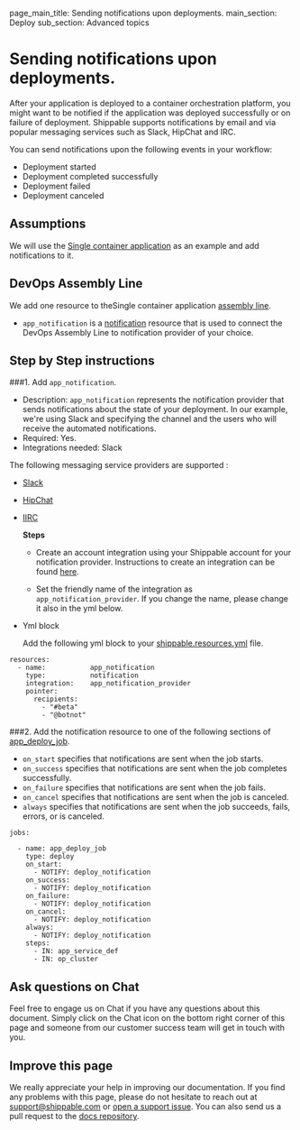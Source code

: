 page_main_title: Sending notifications upon deployments.
main_section: Deploy
sub_section: Advanced topics

# Sending notifications upon deployments.

After your application is deployed to a container orchestration platform, you might want to be notified if the application was deployed successfully or on failure of deployment. Shippable supports notifications by email and via popular messaging services such as Slack, HipChat and IRC.

You can send notifications upon the following events in your workflow:

* Deployment started
* Deployment completed successfully
* Deployment failed
* Deployment canceled

## Assumptions

We will use the [Single container application](/deploy/cd_of_single_container_applications_to_orchestration_platforms) as an example and add notifications to it.

## DevOps Assembly Line

We add one resource to theSingle container application [assembly line](/deploy/deploy-mvp-1/#devops-assembly-line).

* `app_notification` is a [notification](/platform/workflow/resource/cluster/) resource that is used to connect the DevOps Assembly Line to notification provider of your choice.

## Step by Step instructions

###1.  Add `app_notification`.
* Description: `app_notification` represents the notification provider that sends notifications about the state of your deployment. In our example, we're using Slack and specifying the channel and the users who will receive the automated notifications.
* Required: Yes.
* Integrations needed: Slack

The following messaging service providers are supported :

- [Slack](/platform/integration/slack/)
- [HipChat](/platform/integration/hipchat/)
- [IIRC](/platform/integration/irc/)

    **Steps**  

    - Create an account integration using your Shippable account for your notification provider.
    Instructions to create an integration can be found [here](http://docs.shippable.com/platform/tutorial/integration/howto-crud-integration/).

    - Set the friendly name of the integration as `app_notification_provider`. If you change the name,
    please change it also in the yml below.

* Yml block

    Add the following yml block to your [shippable.resources.yml](/platform/tutorial/workflow/shippable-resources-yml/) file.

```
resources:
  - name:           app_notification
    type:           notification
    integration:    app_notification_provider
    pointer:
      recipients:
        - "#beta"
        - "@botnot"
```

###2. Add the notification resource to one of the following sections of [app_deploy_job](/deploy/deploy-mvp-1/#7-define-app_deploy_job).

* `on_start` specifies that notifications are sent when the job starts.
* `on_success` specifies that notifications are sent when the job completes successfully.
* `on_failure` specifies that notifications are sent when the job fails.
* `on_cancel` specifies that notifications are sent when the job is canceled.
* `always` specifies that notifications are sent when the job succeeds, fails, errors, or is canceled.

```
jobs:

  - name: app_deploy_job
    type: deploy
    on_start:
      - NOTIFY: deploy_notification
    on_success:
      - NOTIFY: deploy_notification
    on_failure:
      - NOTIFY: deploy_notification
    on_cancel:
      - NOTIFY: deploy_notification
    always:
      - NOTIFY: deploy_notification
    steps:
      - IN: app_service_def
      - IN: op_cluster
```

## Ask questions on Chat

Feel free to engage us on Chat if you have any questions about this document. Simply click on the Chat icon on the bottom right corner of this page and someone from our customer success team will get in touch with you.

## Improve this page

We really appreciate your help in improving our documentation. If you find any problems with this page, please do not hesitate to reach out at [support@shippable.com](mailto:support@shippable.com) or [open a support issue](https://www.github.com/Shippable/support/issues). You can also send us a pull request to the [docs repository](https://www.github.com/Shippable/docs).
